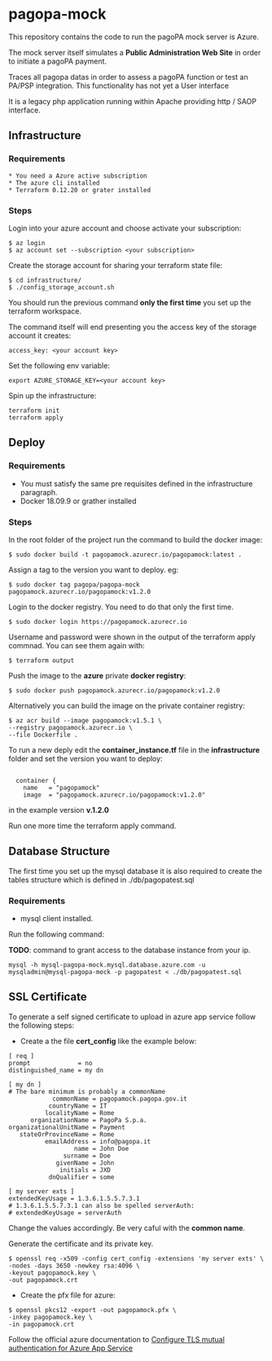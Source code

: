 # pagopa-mock

This repository contains the code to run the pagoPA mock server is Azure.

The mock server itself simulates a **Public Administration Web Site** in order to initiate a pagoPA payment.

Traces all pagopa datas in order to assess a pagoPA function or test an PA/PSP integration. 
This functionality has not yet a User interface

It is a legacy php application running within Apache providing http / SAOP interface.

## Infrastructure

### Requirements
    * You need a Azure active subscription
    * The azure cli installed
    * Terraform 0.12.20 or grater installed

### Steps
Login into your azure account and choose activate your subscription:

```
$ az login 
$ az account set --subscription <your subscription>
```

Create the storage account for sharing your terraform state file:

```
$ cd infrastructure/
$ ./config_storage_account.sh
```
You should run the previous command **only the first time** you set up the terraform workspace.

The command itself will end presenting you the access key of the storage account it creates: 
```
access_key: <your account key>
```
Set the following env variable:

```
export AZURE_STORAGE_KEY=<your account key>
```

Spin up the infrastructure:
```
terraform init
terraform apply

```

## Deploy

### Requirements

* You must satisfy the same pre requisites defined in the infrastructure paragraph.
* Docker 18.09.9 or grather installed

### Steps 

In the root folder of the project run the command to build the docker image:

```
$ sudo docker build -t pagopamock.azurecr.io/pagopamock:latest .
```

Assign a tag to the version you want to deploy. eg:

```
$ sudo docker tag pagopa/pagopa-mock pagopamock.azurecr.io/pagopamock:v1.2.0
```

Login to the docker registry. You need to do that only the first time.
```
$ sudo docker login https://pagopamock.azurecr.io
```
Username and password were shown in the output of the terraform apply commnad.
You can see them again with:
```
$ terraform output
```

Push the image to the **azure** private **docker registry**:

```
$ sudo docker push pagopamock.azurecr.io/pagopamock:v1.2.0
```

Alternatively you can build the image on the private container registry:

```
$ az acr build --image pagopamock:v1.5.1 \
--registry pagopamock.azurecr.io \
--file Dockerfile .
```

To run a new deply edit the **container_instance.tf** file in the **infrastructure** folder and set the version you want to deploy:

```

  container {
    name   = "pagopamock"
    image  = "pagopamock.azurecr.io/pagopamock:v1.2.0"
```
in the example version **v.1.2.0**

Run one more time the terraform apply command.

## Database Structure

The first time you set up the mysql database it is also required to create the tables structure which is defined in ./db/pagopatest.sql

### Requirements

* mysql client installed.

Run the following command:

**TODO**: command to grant access to the database instance from your ip.

```
mysql -h mysql-pagopa-mock.mysql.database.azure.com -u mysqladmin@mysql-pagopa-mock -p pagopatest < ./db/pagopatest.sql 
```

## SSL Certificate

To generate a self signed certificate to upload in azure app service follow the following steps:

* Create a the file **cert_config** like the example below:

```
[ req ]
prompt             = no
distinguished_name = my dn

[ my dn ]
# The bare minimum is probably a commonName
            commonName = pagopamock.pagopa.gov.it
           countryName = IT
          localityName = Rome
      organizationName = PagoPa S.p.a.
organizationalUnitName = Payment
   stateOrProvinceName = Rome
          emailAddress = info@pagopa.it
                  name = John Doe
               surname = Doe
             givenName = John
              initials = JXD
           dnQualifier = some

[ my server exts ]
extendedKeyUsage = 1.3.6.1.5.5.7.3.1 
# 1.3.6.1.5.5.7.3.1 can also be spelled serverAuth:
# extendedKeyUsage = serverAuth
```

Change the values accordingly. Be very caful with the **common name**.

Generate the certificate and its private key.

```
$ openssl req -x509 -config cert_config -extensions 'my server exts' \
-nodes -days 3650 -newkey rsa:4096 \
-keyout pagopamock.key \
-out pagopamock.crt
```
* Create the pfx file for azure:

```
$ openssl pkcs12 -export -out pagopamock.pfx \
-inkey pagopamock.key \
-in pagopamock.crt
```

Follow the official azure documentation to [Configure TLS mutual authentication for Azure App Service](https://docs.microsoft.com/en-us/azure/app-service/app-service-web-configure-tls-mutual-auth)
